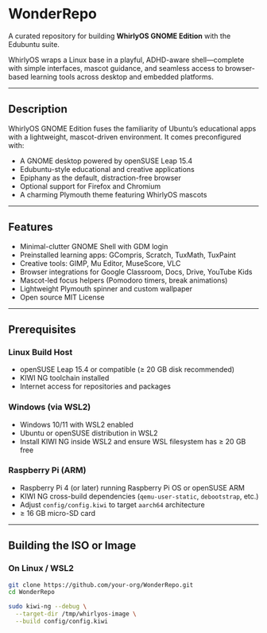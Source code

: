 # WonderRepo

A curated repository for building **WhirlyOS GNOME Edition** with the Edubuntu suite.

WhirlyOS wraps a Linux base in a playful, ADHD-aware shell—complete with simple interfaces, mascot guidance, and seamless access to browser-based learning tools across desktop and embedded platforms.

---

## Description

WhirlyOS GNOME Edition fuses the familiarity of Ubuntu’s educational apps with a lightweight, mascot-driven environment. It comes preconfigured with:

- A GNOME desktop powered by openSUSE Leap 15.4  
- Edubuntu-style educational and creative applications  
- Epiphany as the default, distraction-free browser  
- Optional support for Firefox and Chromium  
- A charming Plymouth theme featuring WhirlyOS mascots  

---

## Features

- Minimal-clutter GNOME Shell with GDM login  
- Preinstalled learning apps: GCompris, Scratch, TuxMath, TuxPaint  
- Creative tools: GIMP, Mu Editor, MuseScore, VLC  
- Browser integrations for Google Classroom, Docs, Drive, YouTube Kids  
- Mascot-led focus helpers (Pomodoro timers, break animations)  
- Lightweight Plymouth spinner and custom wallpaper  
- Open source MIT License  

---

## Prerequisites

### Linux Build Host  
- openSUSE Leap 15.4 or compatible (≥ 20 GB disk recommended)  
- KIWI NG toolchain installed  
- Internet access for repositories and packages  

### Windows (via WSL2)  
- Windows 10/11 with WSL2 enabled  
- Ubuntu or openSUSE distribution in WSL2  
- Install KIWI NG inside WSL2 and ensure WSL filesystem has ≥ 20 GB free  

### Raspberry Pi (ARM)  
- Raspberry Pi 4 (or later) running Raspberry Pi OS or openSUSE ARM  
- KIWI NG cross-build dependencies (`qemu-user-static`, `debootstrap`, etc.)  
- Adjust `config/config.kiwi` to target `aarch64` architecture  
- ≥ 16 GB micro-SD card  

---

## Building the ISO or Image

### On Linux / WSL2

```bash
git clone https://github.com/your-org/WonderRepo.git
cd WonderRepo

sudo kiwi-ng --debug \
  --target-dir /tmp/whirlyos-image \
  --build config/config.kiwi
